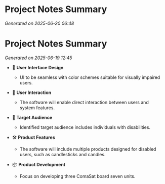 # Project Notes Summary

*Generated on 2025-06-20 06:48*

# Project Notes Summary

*Generated on 2025-06-19 12:45*

- 🎨 **User Interface Design**
  - UI to be seamless with color schemes suitable for visually impaired users.

- 🤝 **User Interaction**
  - The software will enable direct interaction between users and system features.

- 👥 **Target Audience**
  - Identified target audience includes individuals with disabilities.

- 🛠️ **Product Features**
  - The software will include multiple products designed for disabled users, such as candlesticks and candles.

- 📦 **Product Development**
  - Focus on developing three ComaSat board seven units.